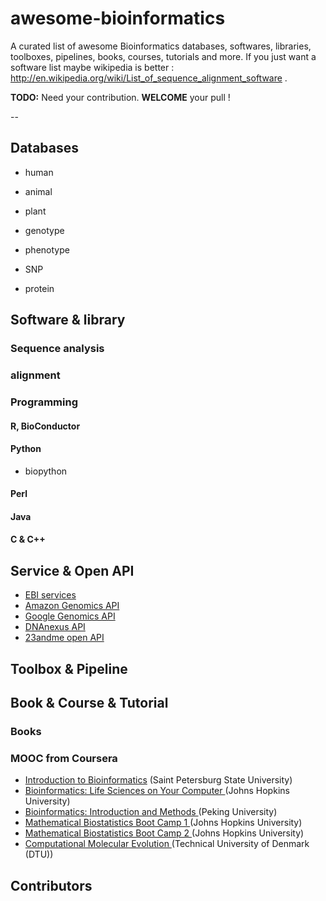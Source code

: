 awesome-bioinformatics
======================

A curated list of awesome Bioinformatics databases, softwares, libraries, toolboxes, pipelines, books, courses, tutorials and more. If you just want a software list maybe wikipedia is better : http://en.wikipedia.org/wiki/List_of_sequence_alignment_software .

**TODO:** Need your contribution. **WELCOME** your pull !

-- 

## Databases 
- human
- animal
- plant

- genotype 
- phenotype 

- SNP
- protein 

## Software & library 
### Sequence analysis 

### alignment 

### Programming 

#### R, BioConductor 

#### Python
* biopython

#### Perl

#### Java 

#### C & C++ 

## Service & Open API
* [EBI services](http://www.ebi.ac.uk/services) 
* [Amazon Genomics API](http://aws.amazon.com/genomics)
* [Google Genomics API](http://cloud.google.com/genomics)
* [DNAnexus API ](https://wiki.dnanexus.com/Home)
* [23andme open API](https://api.23andme.com)

## Toolbox & Pipeline 

## Book & Course & Tutorial 
### Books


### MOOC from Coursera
- [Introduction to Bioinformatics](https://www.coursera.org/course/bioinfo) (Saint Petersburg State University)
- [Bioinformatics: Life Sciences on Your Computer ](https://www.coursera.org/course/bioinform) (Johns Hopkins University)
- [Bioinformatics: Introduction and Methods ](https://www.coursera.org/course/pkubioinfo) (Peking University)
- [Mathematical Biostatistics Boot Camp 1 ](https://www.coursera.org/course/biostats) (Johns Hopkins University)
- [Mathematical Biostatistics Boot Camp 2 ](https://www.coursera.org/course/biostats2) (Johns Hopkins University)
- [Computational Molecular Evolution ](https://www.coursera.org/course/molevol) (Technical University of Denmark (DTU))

## Contributors 
